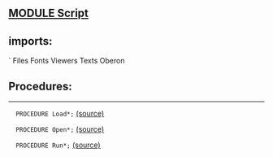 
## [MODULE Script](https://github.com/io-core/Script/blob/main/Script.Mod)

  ## imports:
` Files Fonts Viewers Texts Oberon
## Procedures:
---

`  PROCEDURE Load*;` [(source)](https://github.com/io-core/Script/blob/main/Script.Mod#L19)


`  PROCEDURE Open*;` [(source)](https://github.com/io-core/Script/blob/main/Script.Mod#L34)


`  PROCEDURE Run*;` [(source)](https://github.com/io-core/Script/blob/main/Script.Mod#L54)

